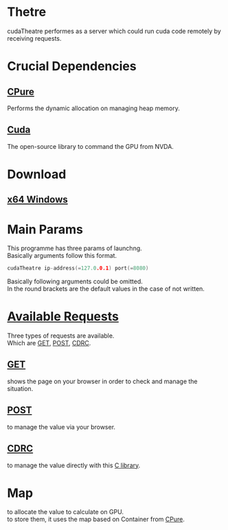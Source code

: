 # Thetre
cudaTheatre performes as a server which could run cuda code remotely by receiving requests.

# Crucial Dependencies
## [CPure](https://github.com/yuisanae2f/CPure)
Performs the dynamic allocation on managing heap memory.
## [Cuda](https://developer.nvidia.com/cuda-downloads)
The open-source library to command the GPU from NVDA.

# Download
## [x64 Windows](./Windows/x64/)

# Main Params
This programme has three params of launchng.  
Basically arguments follow this format.

```c
cudaTheatre ip-address(=127.0.0.1) port(=8080)
```

Basically following arguments could be omitted.  
In the round brackets are the default values in the case of not written.

# [Available Requests](./req/)
Three types of requests are available.  
Which are [GET](./req/get.md), [POST](./req/post.md), [CDRC](./req/cdrc.md).

## [GET](./req/get.md)
shows the page on your browser in order to check and manage the situation.

## [POST](./req/post.md)
to manage the value via your browser.

## [CDRC](./req/cdrc.md)
to manage the value directly with this [C library](https://github.com/yuisanae2f/cudaRC/tree/cdrc).

# Map
to allocate the value to calculate on GPU.  
to store them, it uses the map based on Container from [CPure](https://github.com/yuisanae2f/CPure).
